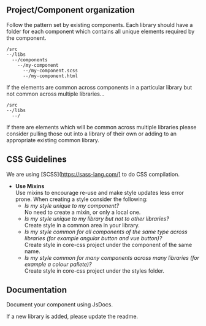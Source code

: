 ## Project/Component organization
  
Follow the pattern set by existing components.  Each library should have a folder for each component which contains all unique elements required by the component.  
```
/src  
--/libs  
  --/components  
    --/my-component  
      --/my-component.scss  
      --/my-component.html  
```
If the elements are common across components in a particular library but not common across multiple libraries...
```
/src  
--/libs  
  --/ 
```

If there are elements which will be common across multiple libraries please consider pulling those out into a library of their own or adding to an appropriate existing common library.  

## CSS Guidelines
  
We are using [SCSS](https://sass-lang.com/] to do CSS compilation.  

- __Use Mixins__  
Use mixins to encourage re-use and make style updates less error prone.  When creating a style consider the following: 
    - _Is my style unique to my component?_  
    No need to create a mixin, or only a local one.
    - _Is my style unique to my library but not to other libraries?_  
    Create style in a common area in your library.
    - _Is my style common for all components of the same type across libraries (for example angular button and vue button)?_  
    Create style in core-css project under the component of the same name.
    - _Is my style common for many components across many libraries (for example a colour pallete)?_  
    Create style in core-css project under the styles folder.

## Documentation

Document your component using JsDocs.

If a new library is added, please update the readme.  


